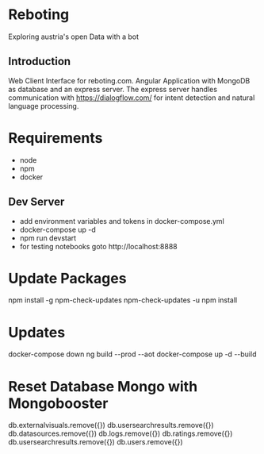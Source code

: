# Reboting
Exploring austria's open Data with a bot

## Introduction
Web Client Interface for reboting.com. Angular Application with MongoDB as database and an express server. The express server handles communication with https://dialogflow.com/ for intent detection and natural language processing.

# Requirements
* node
* npm
* docker

## Dev Server
* add environment variables and tokens in docker-compose.yml
* docker-compose up -d
* npm run devstart
* for testing notebooks goto http://localhost:8888

# Update Packages
npm install -g npm-check-updates
npm-check-updates -u
npm install

# Updates
docker-compose down
ng build --prod --aot
docker-compose up -d --build

# Reset Database Mongo with Mongobooster
db.externalvisuals.remove({})
db.usersearchresults.remove({})
db.datasources.remove({})
db.logs.remove({})
db.ratings.remove({})
db.usersearchresults.remove({})
db.users.remove({})
